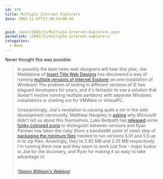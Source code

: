 ```yaml
---
id: 479
title: Multiple Internet Explorers
date: 2003-11-07T13:38:54+00:00


guid: /post/2003/11/Multiple-Internet-Explorers.aspx
permalink: /2003/11/multiple-internet-explorers/
categories:
  - News
---
```

<body xmlns="http://www.w3.org/1999/xhtml">
    <div class="Section1">
        <p>
            Never thought this was possible.
        </p>
        <blockquote style='margin-top:5.0pt;margin-bottom:5.0pt'> 
        <p>
            In possibly the best news web designers will hear this year, Joe Maddalone of <a href="http://www.insert-title.com/" title="linky love">Insert
            Title Web Designs</a> has discovered a way of running <a href="http://www.insert-title.com/web_design/?page=articles/dev/multi_IE" title="http://www.insert-title.com/web_design/?page=articles/dev/multi_IE">multiple
            versions of Internet Explorer</a> on one installation of Windows! The problem of testing
            in different versions of <acronym>IE</acronym> has plagued developers for years, and
            it's fantastic to see a solution that doesn't involve running multiple partitions
            with separate Windows installations or shelling out for VMWare or VirtualPC.
        </p>
        <p>
            Unsurprisingly, Joe's revelation is causing quite a stir in the web development community.
            Matthew Haughey is <a href="http://a.wholelottanothing.org/archives.blah/007561" title="Designer makes IE developer-friendly">asking</a> why
            Microsoft didn't tell us about this themselves, Luke Redpath has <a href="http://www.mezzoblue.com/archives/2003/11/06/ie_x_3/#c002232" title="In a comment on mezzoblue.com">released</a> some <a href="http://www.sonicdeath.co.uk/stuff/ie-multiple-icons.zip" title="Zip File">funky
            coloured icons</a> to distinguish between versions and Ryan Parman has taken the risky
            (from a bandwidth point of view) step of <a href="http://www.skyzyx.com/archives/000094.php" title="Multiple Versions of Internet Explorer">packaging
            the minimum files</a> needed to run versions 5.01 and 5.5 up in to zip files. Amazingly,
            they're 2.92 MB and 3.25 MB respectively. I'm running them now and they seem to work
            just fine - major kudos to Joe for the discovery, and Ryan for making it so easy to
            take advantage of.
        </p>
        <p class="MsoNormal">
            <br />
            [<a href="http://simon.incutio.com/archive/2003/11/07/multipleIEs">Simon Willison's
            Weblog</a>]
        </p>
        </blockquote>
    </div>
</body>